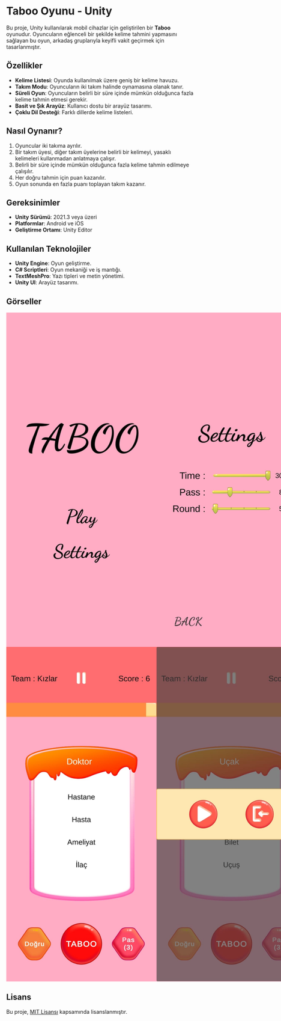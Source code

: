 # Taboo Oyunu - Unity

Bu proje, Unity kullanılarak mobil cihazlar için geliştirilen bir **Taboo** oyunudur. Oyuncuların eğlenceli bir şekilde kelime tahmini yapmasını sağlayan bu oyun, arkadaş gruplarıyla keyifli vakit geçirmek için tasarlanmıştır.

## Özellikler

- **Kelime Listesi**: Oyunda kullanılmak üzere geniş bir kelime havuzu.
- **Takım Modu**: Oyuncuların iki takım halinde oynamasına olanak tanır.
- **Süreli Oyun**: Oyuncuların belirli bir süre içinde mümkün olduğunca fazla kelime tahmin etmesi gerekir.
- **Basit ve Şık Arayüz**: Kullanıcı dostu bir arayüz tasarımı.
- **Çoklu Dil Desteği**: Farklı dillerde kelime listeleri.

## Nasıl Oynanır?

1. Oyuncular iki takıma ayrılır.
2. Bir takım üyesi, diğer takım üyelerine belirli bir kelimeyi, yasaklı kelimeleri kullanmadan anlatmaya çalışır.
3. Belirli bir süre içinde mümkün olduğunca fazla kelime tahmin edilmeye çalışılır.
4. Her doğru tahmin için puan kazanılır.
5. Oyun sonunda en fazla puanı toplayan takım kazanır.

## Gereksinimler

- **Unity Sürümü**: 2021.3 veya üzeri
- **Platformlar**: Android ve iOS
- **Geliştirme Ortamı**: Unity Editor

## Kullanılan Teknolojiler

- **Unity Engine**: Oyun geliştirme.
- **C# Scriptleri**: Oyun mekaniği ve iş mantığı.
- **TextMeshPro**: Yazı tipleri ve metin yönetimi.
- **Unity UI**: Arayüz tasarımı.

## Görseller
<div style="display: flex; justify-content: space-around;">
  <img src="./images/img_1.jpg" alt="Ana Menü" width="400">
  <img src="./images/img_2.jpg" alt="Ayarlar" width="400">
  <img src="./images/img_3.jpg" alt="Takımlar" width="400">
</div>

<div style="display: flex; justify-content: space-around;">
  <img src="./images/img_4.jpg" alt="Oyun" width="400">
  <img src="./images/img_5.jpg" alt="Durdurma Ekranı" width="400">
  <img src="./images/img_6.jpg" alt="Oyun Sonu" width="400">
</div>


## Lisans
Bu proje, [MIT Lisansı](LICENSE) kapsamında lisanslanmıştır.
